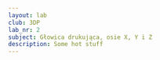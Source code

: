 ```yaml
---
layout: lab
club: 3DP
lab_nr: 2
subject: Głowica drukująca, osie X, Y i Z
description: Some hot stuff
---
```


